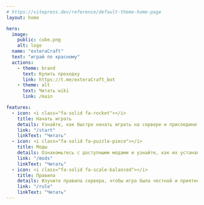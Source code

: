 ```yaml
---
# https://vitepress.dev/reference/default-theme-home-page
layout: home

hero:
  image:
    public: cube.png
    alt: logo
  name: "exteraCraft"
  text: "играй по красному"
  actions:
    - theme: brand
      text: Купить проходку
      link: https://t.me/exteraCraft_bot
    - theme: alt
      text: Читать wiki
      link: /main

features:
  - icon: <i class="fa-solid fa-rocket"></i>
    title: Начать играть
    details: Узнайте, как быстро начать играть на сервере и присоединиться к сообществу.
    link: "/start"
    linkText: "Читать"
  - icon: <i class="fa-solid fa-puzzle-piece"></i>
    title: Моды
    details: Ознакомьтесь с доступными модами и узнайте, как их устанавливать для улучшения игрового опыта.
    link: "/mods"
    linkText: "Читать"
  - icon: <i class="fa-solid fa-scale-balanced"></i>
    title: Правила
    details: Изучите правила сервера, чтобы игра была честной и приятной.
    link: "/rule"
    linkText: "Читать"
---
```


